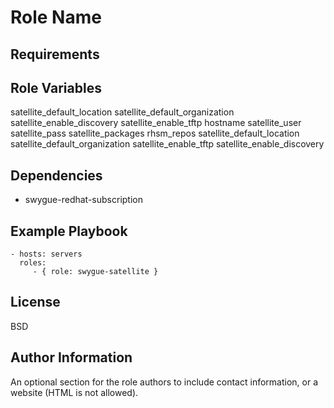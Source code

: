 Role Name
=========


Requirements
------------



Role Variables
--------------

satellite_default_location
satellite_default_organization
satellite_enable_discovery
satellite_enable_tftp
hostname
satellite_user
satellite_pass
satellite_packages
rhsm_repos
satellite_default_location
satellite_default_organization
satellite_enable_tftp
satellite_enable_discovery

Dependencies
------------
- swygue-redhat-subscription

Example Playbook
----------------

    - hosts: servers
      roles:
         - { role: swygue-satellite }

License
-------

BSD

Author Information
------------------

An optional section for the role authors to include contact information, or a website (HTML is not allowed).
